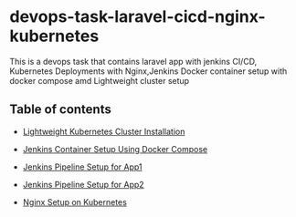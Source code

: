 # devops-task-laravel-cicd-nginx-kubernetes
This is a devops task that contains laravel app with jenkins CI/CD, Kubernetes Deployments with Nginx,Jenkins Docker container setup with docker compose amd Lightweight cluster setup

Table of contents
--
- [Lightweight Kubernetes Cluster Installation](https://github.com/shawon100/devops-task-laravel-cicd-nginx-kubernetes/blob/main/infra/Readme.md)

- [Jenkins Container Setup Using Docker Compose](https://github.com/shawon100/devops-task-laravel-cicd-nginx-kubernetes/blob/main/jenkins-container/Readme.md)

- [Jenkins Pipeline Setup for App1](https://github.com/shawon100/devops-task-laravel-cicd-nginx-kubernetes/blob/main/app1/README.md)

- [Jenkins Pipeline Setup for App2](https://github.com/shawon100/devops-task-laravel-cicd-nginx-kubernetes/blob/main/app2/README.md)

- [Nginx Setup on Kubernetes](https://github.com/shawon100/devops-task-laravel-cicd-nginx-kubernetes/blob/main/nginx/Readme.md)
